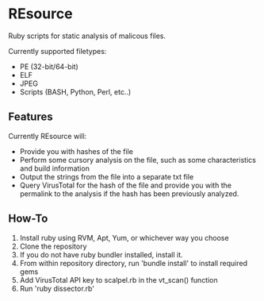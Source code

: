 REsource
========

Ruby scripts for static analysis of malicous files. 

Currently supported filetypes:
* PE (32-bit/64-bit)
* ELF
* JPEG
* Scripts (BASH, Python, Perl, etc..)


Features
--------
Currently REsource will:
- Provide you with hashes of the file
- Perform some cursory analysis on the file, such as some characteristics and build information 
- Output the strings from the file into a separate txt file
- Query VirusTotal for the hash of the file and provide you with the permalink to the analysis if the hash has been previously analyzed.


How-To
-------
1. Install ruby using RVM, Apt, Yum, or whichever way you choose
2. Clone the repository
3. If you do not have ruby bundler installed, install it.
4. From within repository directory, run 'bundle install' to install required gems
5. Add VirusTotal API key to scalpel.rb in the vt_scan() function
6. Run 'ruby dissector.rb'
